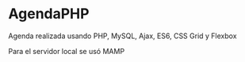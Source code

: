 # AgendaPHP
Agenda realizada usando PHP, MySQL, Ajax, ES6, CSS Grid y Flexbox

Para el servidor local se usó MAMP
